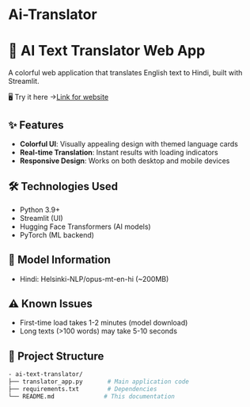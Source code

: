 # Ai-Translator

# 🌈 AI Text Translator Web App

A colorful web application that translates English text to Hindi, built with Streamlit.

🖥 Try it here →[Link for website](https://ai-translator-shshshnk.streamlit.app/)

## ✨ Features

- **Colorful UI**: Visually appealing design with themed language cards
- **Real-time Translation**: Instant results with loading indicators
- **Responsive Design**: Works on both desktop and mobile devices

## 🛠️ Technologies Used

- Python 3.9+
- Streamlit (UI)
- Hugging Face Transformers (AI models)
- PyTorch (ML backend)

## 🧠 Model Information
- Hindi: Helsinki-NLP/opus-mt-en-hi (~200MB)

## ⚠️ Known Issues
- First-time load takes 1-2 minutes (model download)
- Long texts (>100 words) may take 5-10 seconds

## 📂 Project Structure
```bash
- ai-text-translator/  
├── translator_app.py       # Main application code  
├── requirements.txt        # Dependencies  
└── README.md              # This documentation  

